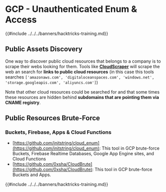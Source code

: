 # GCP - Unauthenticated Enum & Access

{{#include ../../../banners/hacktricks-training.md}}

## Public Assets Discovery

One way to discover public cloud resources that belongs to a company is to scrape their webs looking for them. Tools like [**CloudScraper**](https://github.com/jordanpotti/CloudScraper) will scrape the web an search for **links to public cloud resources** (in this case this tools searches `['amazonaws.com', 'digitaloceanspaces.com', 'windows.net', 'storage.googleapis.com', 'aliyuncs.com']`)

Note that other cloud resources could be searched for and that some times these resources are hidden behind **subdomains that are pointing them via CNAME registry**.

## Public Resources Brute-Force

### Buckets, Firebase, Apps & Cloud Functions

- [https://github.com/initstring/cloud_enum](https://github.com/initstring/cloud_enum): This tool in GCP brute-force Buckets, Firebase Realtime Databases, Google App Engine sites, and Cloud Functions
- [https://github.com/0xsha/CloudBrute](https://github.com/0xsha/CloudBrute): This tool in GCP brute-force Buckets and Apps.

{{#include ../../../banners/hacktricks-training.md}}





